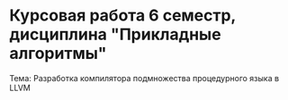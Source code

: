 # Курсовая работа 6 семестр, дисциплина "Прикладные алгоритмы"
Тема: Разработка компилятора подмножества процедурного языка в LLVM
